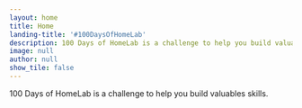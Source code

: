 ```yaml
---
layout: home
title: Home
landing-title: '#100DaysOfHomeLab'
description: 100 Days of HomeLab is a challenge to help you build valuables skills.
image: null
author: null
show_tile: false
---
```


100 Days of HomeLab is a challenge to help you build valuables skills.
